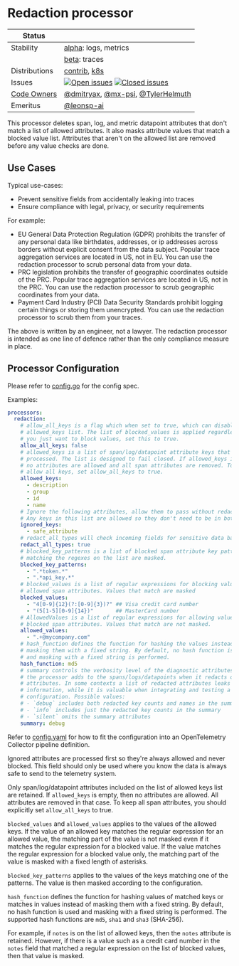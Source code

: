 # Redaction processor

<!-- status autogenerated section -->
| Status        |           |
| ------------- |-----------|
| Stability     | [alpha]: logs, metrics   |
|               | [beta]: traces   |
| Distributions | [contrib], [k8s] |
| Issues        | [![Open issues](https://img.shields.io/github/issues-search/open-telemetry/opentelemetry-collector-contrib?query=is%3Aissue%20is%3Aopen%20label%3Aprocessor%2Fredaction%20&label=open&color=orange&logo=opentelemetry)](https://github.com/open-telemetry/opentelemetry-collector-contrib/issues?q=is%3Aopen+is%3Aissue+label%3Aprocessor%2Fredaction) [![Closed issues](https://img.shields.io/github/issues-search/open-telemetry/opentelemetry-collector-contrib?query=is%3Aissue%20is%3Aclosed%20label%3Aprocessor%2Fredaction%20&label=closed&color=blue&logo=opentelemetry)](https://github.com/open-telemetry/opentelemetry-collector-contrib/issues?q=is%3Aclosed+is%3Aissue+label%3Aprocessor%2Fredaction) |
| [Code Owners](https://github.com/open-telemetry/opentelemetry-collector-contrib/blob/main/CONTRIBUTING.md#becoming-a-code-owner)    | [@dmitryax](https://www.github.com/dmitryax), [@mx-psi](https://www.github.com/mx-psi), [@TylerHelmuth](https://www.github.com/TylerHelmuth) |
| Emeritus      | [@leonsp-ai](https://www.github.com/leonsp-ai) |

[alpha]: https://github.com/open-telemetry/opentelemetry-collector/blob/main/docs/component-stability.md#alpha
[beta]: https://github.com/open-telemetry/opentelemetry-collector/blob/main/docs/component-stability.md#beta
[contrib]: https://github.com/open-telemetry/opentelemetry-collector-releases/tree/main/distributions/otelcol-contrib
[k8s]: https://github.com/open-telemetry/opentelemetry-collector-releases/tree/main/distributions/otelcol-k8s
<!-- end autogenerated section -->

This processor deletes span, log, and metric datapoint attributes that don't match a list of allowed
attributes. It also masks attribute values that match a blocked value
list. Attributes that aren't on the allowed list are removed before any
value checks are done.

## Use Cases

Typical use-cases:

* Prevent sensitive fields from accidentally leaking into traces
* Ensure compliance with legal, privacy, or security requirements

For example:

* EU General Data Protection Regulation (GDPR) prohibits the transfer of any
  personal data like birthdates, addresses, or ip addresses across borders
  without explicit consent from the data subject. Popular trace aggregation
  services are located in US, not in EU. You can use the redaction processor
  to scrub personal data from your data.
* PRC legislation prohibits the transfer of geographic coordinates outside of
  the PRC. Popular trace aggregation services are located in US, not in the
  PRC. You can use the redaction processor to scrub geographic coordinates
  from your data.
* Payment Card Industry (PCI) Data Security Standards prohibit logging certain
  things or storing them unencrypted. You can use the redaction processor to
  scrub them from your traces.

The above is written by an engineer, not a lawyer. The redaction processor is
intended as one line of defence rather than the only compliance measure in
place.

## Processor Configuration

Please refer to [config.go](./config.go) for the config spec.

Examples:

```yaml
processors:
  redaction:
    # allow_all_keys is a flag which when set to true, which can disables the
    # allowed_keys list. The list of blocked_values is applied regardless. If
    # you just want to block values, set this to true.
    allow_all_keys: false
    # allowed_keys is a list of span/log/datapoint attribute keys that are kept on the span/log/datapoint and
    # processed. The list is designed to fail closed. If allowed_keys is empty,
    # no attributes are allowed and all span attributes are removed. To
    # allow all keys, set allow_all_keys to true.
    allowed_keys:
      - description
      - group
      - id
      - name
    # Ignore the following attributes, allow them to pass without redaction.
    # Any keys in this list are allowed so they don't need to be in both lists.
    ignored_keys:
      - safe_attribute
    # redact_all_types will check incoming fields for sensitive data based on their AsString() representation. This allows the processor to redact sensitive data from ints. This is useful for redacting credit card numbers
    redact_all_types: true
    # blocked_key_patterns is a list of blocked span attribute key patterns. Span attributes
    # matching the regexes on the list are masked.
    blocked_key_patterns:
      - ".*token.*"
      - ".*api_key.*"
    # blocked_values is a list of regular expressions for blocking values of
    # allowed span attributes. Values that match are masked
    blocked_values:
      - "4[0-9]{12}(?:[0-9]{3})?" ## Visa credit card number
      - "(5[1-5][0-9]{14})"       ## MasterCard number
    # AllowedValues is a list of regular expressions for allowing values of
    # blocked span attributes. Values that match are not masked.
    allowed_values:
      - ".+@mycompany.com"
    # hash_function defines the function for hashing the values instead of
    # masking them with a fixed string. By default, no hash function is used
    # and masking with a fixed string is performed.
    hash_function: md5
    # summary controls the verbosity level of the diagnostic attributes that
    # the processor adds to the spans/logs/datapoints when it redacts or masks other
    # attributes. In some contexts a list of redacted attributes leaks
    # information, while it is valuable when integrating and testing a new
    # configuration. Possible values:
    # - `debug` includes both redacted key counts and names in the summary
    # - `info` includes just the redacted key counts in the summary
    # - `silent` omits the summary attributes
    summary: debug
```

Refer to [config.yaml](./testdata/config.yaml) for how to fit the configuration
into an OpenTelemetry Collector pipeline definition.

Ignored attributes are processed first so they're always allowed and never
blocked. This field should only be used where you know the data is always
safe to send to the telemetry system.

Only span/log/datapoint attributes included on the list of allowed keys list are retained.
If `allowed_keys` is empty, then no attributes are allowed. All
attributes are removed in that case. To keep all span attributes, you should
explicitly set `allow_all_keys` to true.

`blocked_values` and `allowed_values` applies to the values of the allowed keys.
If the value of an allowed key matches the regular expression for an allowed value, the matching
part of the value is not masked even if it matches the regular expression for a blocked value.
If the value matches the regular expression for a blocked value only, the matching
part of the value is masked with a fixed length of asterisks.

`blocked_key_patterns` applies to the values of the keys matching one of the patterns.
The value is then masked according to the configuration.

`hash_function` defines the function for hashing values of matched keys or matches in values
instead of masking them with a fixed string. By default, no hash function is used
and masking with a fixed string is performed. The supported hash functions
are `md5`, `sha1` and `sha3` (SHA-256).

For example, if `notes` is on the list of allowed keys, then the `notes`
attribute is retained. However, if there is a value such as a credit card
number in the `notes` field that matched a regular expression on the list of
blocked values, then that value is masked.
